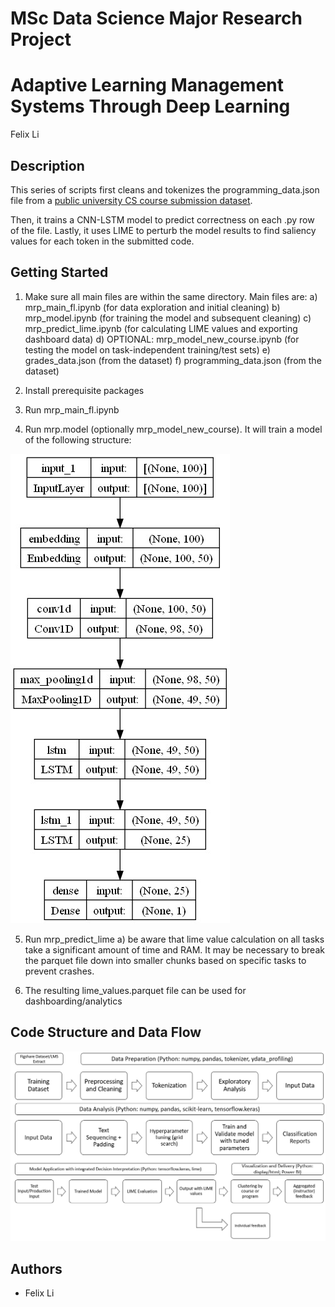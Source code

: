 <h1>MSc Data Science Major Research Project</h1>
<h1>Adaptive Learning Management Systems Through Deep Learning</h1>
Felix Li

<h2>Description</h2>

This series of scripts first cleans and tokenizes the programming_data.json file from a [public university CS course submission dataset](https://figshare.com/articles/dataset/_5_Million_Python_Bash_Programming_Submissions_for_5_Courses_Grades_for_Computer-Based_Exams_over_3_academic_years_/12610958/1).

Then, it trains a CNN-LSTM model to predict correctness on each .py row of the file. Lastly, it uses LIME to perturb the model results to find saliency values for each token in the submitted code.

<h2>Getting Started</h2>

1. Make sure all main files are within the same directory. Main files are:
    a) mrp_main_fl.ipynb (for data exploration and initial cleaning) 
    b) mrp_model.ipynb (for training the model and subsequent cleaning)
    c) mrp_predict_lime.ipynb (for calculating LIME values and exporting dashboard data)
    d) OPTIONAL: mrp_model_new_course.ipynb (for testing the model on task-independent training/test sets)
    e) grades_data.json (from the dataset)
    f) programming_data.json (from the dataset)

2. Install prerequisite packages

3. Run mrp_main_fl.ipynb

4. Run mrp.model (optionally mrp_model_new_course). It will train a model of the following structure:

![Alt text](image.png)

5. Run mrp_predict_lime
    a) be aware that lime value calculation on all tasks take a significant amount of time and RAM. It may be necessary to break the parquet file down into smaller chunks based on specific tasks to prevent crashes.

6. The resulting lime_values.parquet file can be used for dashboarding/analytics

<h2>Code Structure and Data Flow</h2>

![Alt text](image-1.png)

<h2>Authors</h2>

* Felix Li